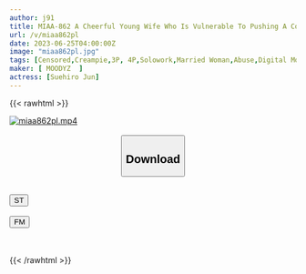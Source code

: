 ```yaml
---
author: j91
title: MIAA-862 A Cheerful Young Wife Who Is Vulnerable To Pushing A Convenience Store Part-time Job Is Pickled In An Aphrodisiac With Adhesive Sexual Harassment! Perverted Old Man Manager Is Unequaled Namahame Management Kimeseku Creampie Meat Urinal NTR Jun Suehiro
url: /v/miaa862pl
date: 2023-06-25T04:00:00Z
image: "miaa862pl.jpg"
tags: [Censored,Creampie,3P, 4P,Solowork,Married Woman,Abuse,Digital Mosaic,Cuckold	 ]
maker: [ MOODYZ  ]
actress: [Suehiro Jun]
---
```



{{< rawhtml >}}

<div class="video" data-videoid="7BLqVK70qlTAZ6p">
    <a href="javascript:;">
        <img src="/v/miaa862pl/miaa862pl.jpg" width="WIDTH" height="HEIGHT" alt="miaa862pl.mp4" loading="lazy">
    </a>
</div>

<script type="text/javascript" src="https://j91.asia/asset/on-demand-st.js"></script>

<br>
  <link rel="stylesheet" href="https://j91.asia/asset/bs5.css">
  
  <center>
  <button class="btn btn-primary" type="button" data-bs-toggle="collapse" data-bs-target=".multi-collapse" aria-expanded="false" aria-controls="multiCollapseExample1 multiCollapseExample2"><h2>Download</h2></button></center>
</p>
<div class="row">
  <div class="col">
    <div class="collapse multi-collapse" id="multiCollapseExample1">
      <div class="card card-body">
	      	      <br>
<div class="buttons">  
<a href="https://streamtape.to/v/7BLqVK70qlTAZ6p" target="_blank"><button class="btn-hover color-3"><i class="fa fa-download"></i> ST</button></a></div>
    </div>
  </div>
</div>
  <div class="col">
    <div class="collapse multi-collapse" id="multiCollapseExample2">
      <div class="card card-body">
	      <br>
<div class="buttons">
    <a href="https://filemoon.sx/d/ph6dni7zvplo" target="_blank"><button class="btn-hover color-8"><i class="fa fa-download"></i> FM</button></a></div>
<br><br>
      </div>
    </div>
  </div>
</div>

{{< /rawhtml >}}